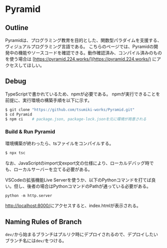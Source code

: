 # Pyramid

## Outline

Pyramidは、プログラミング教育を目的とした、関数型パラダイムを支援する、ヴィジュアルプログラミング言語である。
こちらのページでは、Pyramidの開発中の機能やソースコードを確認できる。動作確認済み、コンパイル済みのものを使う場合は [https://pyramid.224.works/](https://pyramid.224.works/) にアクセスしてほしい。

## Debug

TypeScriptで書かれているため、npmが必要である。
npmが実行できることを前提に、実行環境の構築手順を以下に示す。

```sh
$ git clone "https://github.com/tsumiki-works/Pyramid.git"
$ cd Pyramid
$ npm ci    # package.json, package-lock.jsonを元に環境が用意される
```

### Build & Run Pyramid

環境構築が終わったら、tsファイルをコンパイルする。

```sh
$ npx tsc
```

なお、JavaScriptのimport文export文の仕様により、ローカルデバッグ時でも、ローカルサーバーを立てる必要がある。

VSCodeの拡張機能Live Serverを使うか、以下のPythonコマンドを打てば良い。但し、後者の場合はPythonコマンドのPathが通っている必要がある。

```python
python -m http.server
```

[http://localhost:8000/](http://localhost:8000/)にアクセスすると、index.htmlが表示される。

## Naming Rules of Branch

`dev/`から始まるブランチはプルリク時にデプロイされるので、デプロイしたいブランチ名には`dev/`をつける。
